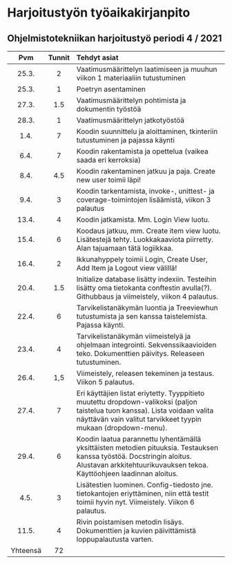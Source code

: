 # Harjoitustyön työaikakirjanpito #
##  Ohjelmistotekniikan harjoitustyö periodi 4 / 2021

| Pvm    | Tunnit| Tehdyt asiat |
| :--:   |:-----:| :------|
|25.3.   |  2    | Vaatimusmäärittelyn laatimiseen ja muuhun viikon 1 materiaaliin tutustuminen |
|25.3.   |  1    | Poetryn asentaminen |
|27.3.   |  1.5  | Vaatimusmäärittelyn pohtimista ja dokumentin työstöä |
|28.3.   |  1    | Vaatimusmäärittelyn jatkotyöstöä |
|1.4.    |  7    | Koodin suunnittelu ja aloittaminen, tkinteriin tutustuminen ja pajassa käynti|
|6.4.    |  7    | Koodin rakentamista ja opettelua (vaikea saada eri kerroksia) |
|8.4.    |  4.5  | Koodin rakentaminen jatkuu ja paja. Create new user toimii läpi! |
|9.4.    |  3    | Koodin tarkentamista, invoke-, unittest- ja coverage-toimintojen lisäämistä, viikon 3 palautus |
|13.4.   |  4    | Koodin jatkamista. Mm. Login View luotu. |
|15.4.   |  6    | Koodaus jatkuu, mm. Create item view luotu. Lisätestejä tehty. Luokkakaaviota piirretty.  Alan tajuamaan tätä logiikkaa.| 
|16.4.   |  2    | Ikkunahyppely toimii Login, Create User, Add Item ja Logout view välillä!|
|20.4.   |  1.5  | Initialize database lisätty indexiin. Testeihin lisätty oma tietokanta conftestin avulla(?). Githubbaus ja viimeistely, viikon 4 palautus.|
|22.4.   |  6    | Tarvikelistanäkymän luontia ja Treeviewhun tutustumista ja sen kanssa taistelemista. Pajassa käynti. |
|23.4.   |  4    | Tarvikelistanäkymän viimeistelyä ja ohjelmaan integrointi. Sekvenssikaavioiden teko. Dokumenttien päivitys. Releaseen tutustuminen.|
|26.4.   |  1,5  | Viimeistely, releasen tekeminen ja testaus. Viikon 5 palautus.|
|27.4.   |  7    | Eri käyttäjien listat eriytetty. Tyyppitieto muutettu dropdown-valikoksi (paljon taistelua tuon kanssa). Lista voidaan valita näyttävän vain valitut tarvikkeet tyypin mukaan (dropdown-menu).|
|29.4.   |  6    | Koodin laatua parannettu lyhentämällä yksittäisten metodien pituuksia. Testauksen kanssa työstöä. Docstringin aloitus. Alustavan arkkitehtuurikuvauksen tekoa. Käyttöohjeen laadinnan aloitus. | 
|4.5.    |  3    | Lisätestien luominen. Config-tiedosto jne. tietokantojen eriyttäminen, niin että testit toimii hyvin nyt. Viimeistely. Viikon 6 palautus. |
|11.5.   |  4    | Rivin poistamisen metodin lisäys. Dokumenttien ja kuvien päivittämistä loppupalautusta varten. |
|Yhteensä|  72   | |
